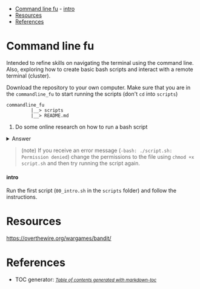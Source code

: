 - [Command line fu](#command-line-fu)
      - [intro](#intro)
- [Resources](#resources)
- [References](#references)


# Command line fu

Intended to refine skills on navigating the terminal using the command line. Also, exploring how to create basic bash scripts and interact with a remote terminal (cluster).

Download the repository to your own computer.  Make sure that you are in the `commandline_fu` to start running the scripts (don't `cd` into `scripts`)
```
commandline_fu
         |__> scripts
         |__> README.md
```
1. Do some online research on how to run a bash script 
<details><summary> Answer</summary>

<p>
`./script.sh` or
`directory/script.sh`
</p>
</details>

> (note) If you receive an error message (`-bash: ./script.sh: Permission denied`) change the permissions to the file using `chmod +x script.sh` and then try running the script again.

#### intro
Run the first script (`00_intro.sh` in the `scripts` folder) and follow the instructions. 




# Resources

https://overthewire.org/wargames/bandit/


# References

* TOC generator: <small><i><a href='http://ecotrust-canada.github.io/markdown-toc/'>Table of contents generated with markdown-toc</a></i></small>
